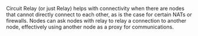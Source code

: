 Circuit Relay (or just Relay) helps with connectivity when there are nodes
that cannot directly connect to each other, as is the case for certain NATs or
firewalls. Nodes can ask nodes with relay to relay a connection to another node,
effectively using another node as a proxy for communications.
